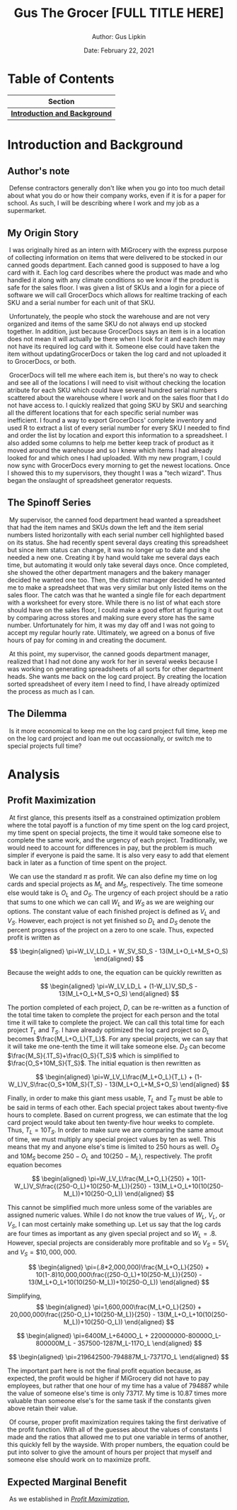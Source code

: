 <H1><p style="text-align: center;">Gus The Grocer [FULL TITLE HERE]</p></H1>

<p style="text-align: center;">Author: Gus Lipkin</p>

<p style="text-align: center;">Date: February 22, 2021</p>

# Table of Contents

|                           Section                            |
| :----------------------------------------------------------: |
| [**Introduction and Background**](#Introduction-and-Background) |

<div style="page-break-after: always; break-after: page;"></div>

# Introduction and Background

## Author's note

​	Defense contractors generally don't like when you go into too much detail about what you do or how their company works, even if it is for a paper for school. As such, I will be describing where I work and my job as a supermarket.

## My Origin Story

​	I was originally hired as an intern with MiGrocery with the express purpose of collecting information on items that were delivered to be stocked in our canned goods department. Each canned good is supposed to have a log card with it. Each log card describes where the product was made and who handled it along with any climate conditions so we know if the product is safe for the sales floor. I was given a list of SKUs and a login for a piece of software we will call GrocerDocs which allows for realtime tracking of each SKU and a serial number for each unit of that SKU. 

​	Unfortunately, the people who stock the warehouse and are not very organized and items of the same SKU do not always end up stocked together. In addition, just because GrocerDocs says an item is in a location does not mean it will actually be there when I look for it and each item may not have its required log card with it. Someone else could have taken the item without updatingGrocerDocs or taken the log card and not uploaded it to GrocerDocs, or both.

​	GrocerDocs will tell me where each item is, but there's no way to check and see all of the locations I will need to visit without checking the location atribute for each SKU which could have several hundred serial numbers scattered about the warehouse where I work and on the sales floor that I do not have access to. I quickly realized that going SKU by SKU and searching all the different locations that for each specific serial number was inefficient. I found a way to export GrocerDocs' complete inventory and used R to extract a list of every serial number for every SKU I needed to find and order the list by location and export this information to a spreadsheet. I also added some columns to help me better keep track of product as it moved around the warehouse and so I knew which items I had already looked for and which ones I had uploaded. With my new program, I could now sync with GrocerDocs every morning to get the newest locations. Once I showed this to my supervisors, they thought I was a "tech wizard". Thus began the onslaught of spreadsheet generator requests.

## The Spinoff Series

​	My supervisor, the canned food department head wanted a spreadsheet that had the item names and SKUs down the left and the item serial numbers listed horizontally with each serial number cell highlighted based on its status. She had recently spent several days creating this spreadsheet but since item status can change, it was no longer up to date and she needed a new one. Creating it by hand would take me several days each time, but automating it would only take several days once. Once completed, she showed the other department managers and the bakery manager decided he wanted one too. Then, the district manager decided he wanted me to make a spreadsheet that was very similar but only listed items on the sales floor. The catch was that he wanted a single file for each department with a worksheet for every store. While there is no list of what each store should have on the sales floor, I could make a good effort at figuring it out by comparing across stores and making sure every store has the same number. Unfortunately for him, it was my day off and I was not going to accept my regular hourly rate. Ultimately, we agreed on a bonus of five hours of pay for coming in and creating the document.

​	At this point, my supervisor, the canned goods department manager, realized that I had not done any work for her in several weeks because I was working on generating spreadsheets of all sorts for other department heads. She wants me back on the log card project. By creating the location sorted spreadsheet of every item I need to find, I have already optimized the process as much as I can. 

## The Dilemma

​	Is it more economical to keep me on the log card project full time, keep me on the log card project and loan me out occassionally, or switch me to special projects full time?

# Analysis

## Profit Maximization

​	At first glance, this presents itself as a constrained optimization problem where the total payoff is a function of my time spent on the log card project, my time spent on special projects, the time it would take someone else to complete the same work, and the urgency of each project. Traditionally, we would need to account for differences in pay, but the problem is much simpler if everyone is paid the same. It is also very easy to add that element back in later as a function of time spent on the project. 

​	We can use the standard $\pi$ as profit. We can also define my time on log cards and special projects as  $M_{L}$ and $M_{S}$, respectively. The time someone else would take is $O_L$ and $O_S$. The urgency of each project should be a ratio that sums to one which we can call $W_L$ and $W_S$ as we are weighing our options. The constant value of each finished project is defined as $V_L$ and $V_S$. However, each project is not yet finished so $D_L$ and $D_S$ denote the percent progress of the project on a zero to one scale. Thus, expected profit is written as

$$
\begin{aligned}
\pi=W_LV_LD_L + W_SV_SD_S - 13(M_L+O_L+M_S+O_S)
\end{aligned}
$$

Because the weight adds to one, the equation can be quickly rewritten as

$$
\begin{aligned}
\pi=W_LV_LD_L + (1-W_L)V_SD_S - 13(M_L+O_L+M_S+O_S)
\end{aligned}
$$

The portion completed of each project, $D$, can be re-written as a function of the total time taken to complete the project for each person and the total time it will take to complete the project. We can call this total time for each project $T_L$ and $T_S$. I have already optimized the log card project so $D_L$ becomes $\frac{M_L+O_L}{T_L}$. For any special projects, we can say that it will take me one-tenth the time it will take someone else. $D_S$ can become $\frac{M_S}{.1T_S}+\frac{O_S}{T_S}$ which is simplified to $\frac{O_S+10M_S}{T_S}$.  The initial equation is then rewritten as

$$
\begin{aligned}
\pi=W_LV_L\frac{M_L+O_L}{T_L} + (1-W_L)V_S\frac{O_S+10M_S}{T_S} - 13(M_L+O_L+M_S+O_S)
\end{aligned}
$$

Finally, in order to make this giant mess usable, $T_L$ and $T_S$ must be able to be said in terms of each other. Each special project takes about twenty-five hours to complete. Based on current progress, we can estimate that the log card project would take about ten twenty-five hour weeks to complete. Thus, $T_L = 10T_S$. In order to make sure we are comparing the same amout of time, we must multiply any special project values by ten as well. This means that my and anyone else's time is limited to 250 hours as well. $O_S$ and $10M_S$ become $250-O_L$ and $10(250-M_L)$, respectively. The profit equation becomes

$$
\begin{aligned}
\pi=W_LV_L\frac{M_L+O_L}{250} + 10(1-W_L)V_S\frac{(250-O_L)+10(250-M_L)}{250} - 13(M_L+O_L+10(10(250-M_L))+10(250-O_L))
\end{aligned}
$$

This cannot be simplified much more unless some of the variables are assigned numeric values. While I do not know the true values of $W_L$, $V_L$, or $V_S$, I can most certainly make something up. Let us say that the log cards are four times as important as any given special project and so $W_L = .8$. However, special projects are considerably more profitable and so $V_S = 5V_L$ and $V_S = \$10,000,000$.

$$
\begin{aligned}
\pi=(.8*2,000,000)\frac{M_L+O_L}{250} + 10(1-.8)10,000,000\frac{(250-O_L)+10(250-M_L)}{250} - 13(M_L+O_L+10(10(250-M_L))+10(250-O_L))
\end{aligned}
$$

Simplifying,
$$
\begin{aligned}
\pi=1,600,000\frac{M_L+O_L}{250} + 20,000,000\frac{(250-O_L)+10(250-M_L)}{250} - 13(M_L+O_L+10(10(250-M_L))+10(250-O_L))
\end{aligned}
$$

$$
\begin{aligned}
\pi=6400M_L+6400O_L + 220000000-80000O_L-800000M_L - 357500-1287M_L-117O_L
\end{aligned}
$$

$$
\begin{aligned}
\pi=219642500-794887M_L-73717O_L
\end{aligned}
$$

The important part here is not the final profit equation because, as expected, the profit would be higher if MiGrocery did not have to pay employees, but rather that one hour of my time has a value of $794887$ while the value of someone else's time is only $73717$. My time is $10.87$ times more valuable than someone else's for the same task if the constants given above retain their value.

​	Of course, proper profit maximization requires taking the first derivative of the profit function. With all of the guesses about the values of constants I made and the ratios that allowed me to put one variable in terms of another, this quickly fell by the wayside. With proper numbers, the equation could be put into solver to give the amount of hours per project that myself and someone else should work on to maximize profit.

## Expected Marginal Benefit

​	As we established in [*Profit Maximization*](#Profit-Maximization), 





